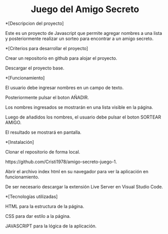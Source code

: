 
<h1 align="center">Juego del Amigo Secreto</h1>


*[Descripcion del proyecto]


 <p>Este es un proyecto de Javascript que permite agregar nombres a una lista y posteriormente realizar un sorteo para encontrar a un amigo secreto.</p> 



*[Criterios para desarrollar el proyecto]


 <p>Crear un repositorio en github para alojar el proyecto.</p>

 
  <p>Descargar el proyecto base.</p>


*[Funcionamiento]


  <p>El usuario debe ingresar nombres en un campo de texto.</p>
  
  <p>Posteriormente pulsar el boton AÑADIR.</p>
  
  <p>Los nombres ingresados se mostrarán en una lista visible en la página.</p>
  
  <p>Luego de añadidos los nombres, el usuario debe pulsar el boton SORTEAR AMIGO.</p>
  
  <p>El resultado se mostrará en pantalla.</p>


*[Instalación]


  <p>Clonar el repositorio de forma local.<p/>
   
  <p>https://github.com/Cristi1978/amigo-secreto-juego-1.<p/>
   
  <p>Abrir el archivo index html en su navegador para ver la aplicación en funcionamiento.<p/>

  <p>De ser necesario descargar la extensión Live Server en Visual Studio Code.</p>
  

*[Tecnologías utilizadas]


  <p>HTML para la estructura de la página.</p>
  
  <p>CSS para dar estilo a la página.</p>
   
  <p>JAVASCRIPT para la lógica de la aplicación.</p>


